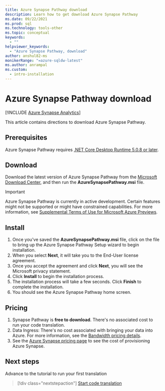 ```yaml
---
title: Azure Synapse Pathway download
description: Learn how to get download Azure Synapse Pathway
ms.date: 09/22/2021
ms.prod: sql
ms.technology: tools-other
ms.topic: conceptual
keywords:
  - ""
helpviewer_keywords:
  - "Azure Synapse Pathway, download"
author: anshul82-ms
monikerRange: "=azure-sqldw-latest"
ms.author: anrampal
ms.custom:
  - intro-installation
---
```


# Azure Synapse Pathway download
[!INCLUDE [Azure Synapse Analytics](../../includes/applies-to-version/asa.md)]

This article contains directions to download Azure Synapse Pathway.

## Prerequisites

Azure Synapse Pathway requires [.NET Core Desktop Runtime 5.0.8 or later](https://dotnet.microsoft.com/download/dotnet/5.0).

## Download

Download the latest version of Azure Synapse Pathway from the [Microsoft Download Center](https://aka.ms/synapse-pathway-download), and then run the **AzureSynapsePathway.msi** file.

> [!IMPORTANT]
> Azure Synapse Pathway is currently in active development. Certain features might not be supported or might have constrained capabilities.
> For more information, see [Supplemental Terms of Use for Microsoft Azure Previews](https://azure.microsoft.com/support/legal/preview-supplemental-terms/).

## Install

1. Once you've saved the **AzureSynapsePathway.msi** file, click on the file to bring up the Azure Synapse Pathway Setup wizard to begin installation.
1. When you select **Next**, it will take you to the End-User license agreement.
1. Once you accept the agreement and click **Next**, you will see the Microsoft privacy statement.
1. Click **Install** to begin the installation process.
1. The installation process will take a few seconds. Click **Finish** to complete the installation.
1. You should see the Azure Synapse Pathway home screen.

## Pricing

1. Synapse Pathway is **free to download**. There's no associated cost to run your code translation.
1. Data Ingress: There's no cost associated with bringing your data into Azure. For more information, see the [Bandwidth pricing details](https://azure.microsoft.com/pricing/details/bandwidth/).
1. See the [Azure Synapse pricing page](https://azure.microsoft.com/pricing/calculator/?service=synapse-analytics) to see the cost of provisioning Azure Synapse.

## Next steps

Advance to the tutorial to run your first translation

> [!div class="nextstepaction"]
> [Start code translation](synapse-pathway-assessment.md)
